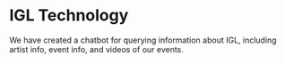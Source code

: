 # IGL Technology
We have created a chatbot for querying information about IGL, including artist info, event info, and videos of our events.
